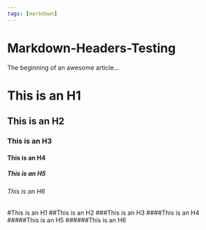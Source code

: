 ```yaml
---
tags: [markdown]
---
```


# Markdown-Headers-Testing

The beginning of an awesome article...

# This is an H1
## This is an H2
### This is an H3
#### This is an H4
##### This is an H5
###### This is an H6

#This is an H1
##This is an H2
###This is an H3
####This is an H4
#####This is an H5
######This is an H6
